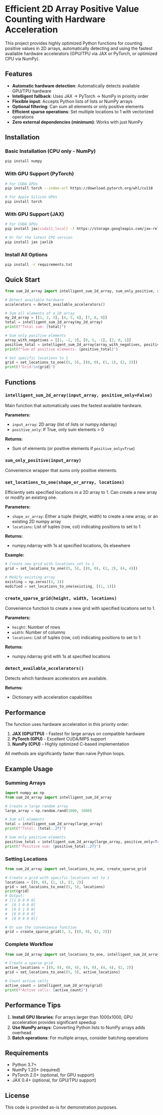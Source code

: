 # Efficient 2D Array Positive Value Counting with Hardware Acceleration

This project provides highly optimized Python functions for counting positive values in 2D arrays, automatically detecting and using the fastest available hardware accelerators (GPU/TPU via JAX or PyTorch, or optimized CPU via NumPy).

## Features

- **Automatic hardware detection**: Automatically detects available GPU/TPU hardware
- **Intelligent fallback**: Uses JAX → PyTorch → NumPy in priority order
- **Flexible input**: Accepts Python lists of lists or NumPy arrays
- **Optional filtering**: Can sum all elements or only positive elements
- **Efficient sparse operations**: Set multiple locations to 1 with vectorized operations
- **Zero external dependencies (minimum)**: Works with just NumPy

## Installation

### Basic Installation (CPU only - NumPy)
```bash
pip install numpy
```

### With GPU Support (PyTorch)
```bash
# For CUDA GPUs
pip install torch --index-url https://download.pytorch.org/whl/cu118

# For Apple Silicon GPUs
pip install torch
```

### With GPU Support (JAX)
```bash
# For CUDA GPUs
pip install jax[cuda11_local] -f https://storage.googleapis.com/jax-releases/jax_cuda_releases.html

# Or for the latest CPU version
pip install jax jaxlib
```

### Install All Options
```bash
pip install -r requirements.txt
```

## Quick Start

```python
from sum_2d_array import intelligent_sum_2d_array, sum_only_positive, set_locations_to_one, detect_available_accelerators

# Detect available hardware
accelerators = detect_available_accelerators()

# Sum all elements of a 2D array
my_2d_array = [[1, 2, 3], [4, 5, 6], [7, 8, 9]]
total = intelligent_sum_2d_array(my_2d_array)
print(f"Total sum: {total}")

# Sum only positive elements
array_with_negatives = [[1, -2, 3], [0, 5, -1], [2, 0, 1]]
positive_total = intelligent_sum_2d_array(array_with_negatives, positive_only=True)
print(f"Sum of positive elements: {positive_total}")

# Set specific locations to 1
grid = set_locations_to_one((5, 5), [(0, 0), (1, 1), (2, 2)])
print(f"Grid:\n{grid}")
```

## Functions

### `intelligent_sum_2d_array(input_array, positive_only=False)`
Main function that automatically uses the fastest available hardware.

**Parameters:**
- `input_array`: 2D array (list of lists or numpy.ndarray)
- `positive_only`: If True, only sum elements > 0

**Returns:**
- Sum of elements (or positive elements if `positive_only=True`)

### `sum_only_positive(input_array)`
Convenience wrapper that sums only positive elements.

### `set_locations_to_one(shape_or_array, locations)`
Efficiently sets specified locations in a 2D array to 1. Can create a new array or modify an existing one.

**Parameters:**
- `shape_or_array`: Either a tuple (height, width) to create a new array, or an existing 2D numpy array
- `locations`: List of tuples (row, col) indicating positions to set to 1

**Returns:**
- numpy.ndarray with 1s at specified locations, 0s elsewhere

**Example:**
```python
# Create new grid with locations set to 1
grid = set_locations_to_one((5, 5), [(0, 0), (2, 2), (4, 4)])

# Modify existing array
existing = np.zeros((3, 3))
modified = set_locations_to_one(existing, [(1, 1)])
```

### `create_sparse_grid(height, width, locations)`
Convenience function to create a new grid with specified locations set to 1.

**Parameters:**
- `height`: Number of rows
- `width`: Number of columns
- `locations`: List of tuples (row, col) indicating positions to set to 1

**Returns:**
- numpy.ndarray grid with 1s at specified locations

### `detect_available_accelerators()`
Detects which hardware accelerators are available.

**Returns:**
- Dictionary with acceleration capabilities

## Performance

The function uses hardware acceleration in this priority order:

1. **JAX (GPU/TPU)** - Fastest for large arrays on compatible hardware
2. **PyTorch (GPU)** - Excellent CUDA/MPS support
3. **NumPy (CPU)** - Highly optimized C-based implementation

All methods are significantly faster than naive Python loops.

## Example Usage

### Summing Arrays

```python
import numpy as np
from sum_2d_array import intelligent_sum_2d_array

# Create a large random array
large_array = np.random.rand(1000, 1000)

# Sum all elements
total = intelligent_sum_2d_array(large_array)
print(f"Total: {total:.2f}")

# Sum only positive elements
positive_total = intelligent_sum_2d_array(large_array, positive_only=True)
print(f"Positive sum: {positive_total:.2f}")
```

### Setting Locations

```python
from sum_2d_array import set_locations_to_one, create_sparse_grid

# Create a grid with specific locations set to 1
locations = [(0, 0), (1, 1), (2, 2)]
grid = set_locations_to_one((5, 5), locations)
print(grid)
# Output:
# [[1 0 0 0 0]
#  [0 1 0 0 0]
#  [0 0 1 0 0]
#  [0 0 0 0 0]
#  [0 0 0 0 0]]

# Or use the convenience function
grid = create_sparse_grid(3, 3, [(0, 0), (2, 2)])
```

### Complete Workflow

```python
from sum_2d_array import set_locations_to_one, intelligent_sum_2d_array

# Create a sparse grid
active_locations = [(0, 0), (0, 4), (4, 0), (4, 4), (2, 2)]
grid = set_locations_to_one((5, 5), active_locations)

# Count active cells
active_count = intelligent_sum_2d_array(grid)
print(f"Active cells: {active_count}")
```

## Performance Tips

1. **Install GPU libraries**: For arrays larger than 1000x1000, GPU acceleration provides significant speedup
2. **Use NumPy arrays**: Converting Python lists to NumPy arrays adds overhead
3. **Batch operations**: For multiple arrays, consider batching operations

## Requirements

- Python 3.7+
- NumPy 1.20+ (required)
- PyTorch 2.0+ (optional, for GPU support)
- JAX 0.4+ (optional, for GPU/TPU support)

## License

This code is provided as-is for demonstration purposes.

